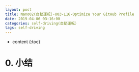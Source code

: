 ```yaml
---
layout: post
title: Nano02(自動運転)-U03-L16-Optimize Your GitHub Profile
date: 2019-04-06 03:16:00
categories: self-driving(自動運転)
tags: self-driving
---
```

* content
{:toc}

# 0. 小结